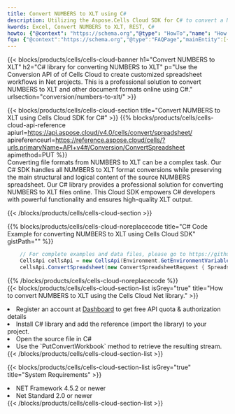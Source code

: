 ```yaml
---
title: Convert NUMBERS to XLT using C# 
description: Utilizing the Aspose.Cells Cloud SDK for C# to convert a NUMBERS format file to a XLT format file. 
kwords: Excel, Convert NUMBERS to XLT, REST, C#
howto: {"@context": "https://schema.org","@type": "HowTo","name": "How to convert NUMBERS to XLT using the Cells Cloud Net library.","description": "How to convert NUMBERS to XLT using the Cells Cloud Net library.","image": {"@type": "ImageObject"},"url": "/net/conversion/numbers-to-xlt/","step": [{ "@type": "HowToStep","name": "How to convert NUMBERS to XLT using the Cells Cloud Net library. step 1", "image": {"@type": "ImageObject",},"url": "/net/conversion/numbers-to-xlt/","text": "Register an account at <a href='https://dashboard.aspose.cloud/'>Dashboard</a> to get free API quota & authorization details",},{ "@type": "HowToStep","name": "How to convert NUMBERS to XLT using the Cells Cloud Net library. step 1", "image": {"@type": "ImageObject",},"url": "/net/conversion/numbers-to-xlt/","text": "Install C# library and add the reference (import the library) to your project.",},{ "@type": "HowToStep","name": "How to convert NUMBERS to XLT using the Cells Cloud Net library. step 1", "image": {"@type": "ImageObject",},"url": "/net/conversion/numbers-to-xlt/","text": "Open the source file in C#",},{ "@type": "HowToStep","name": "How to convert NUMBERS to XLT using the Cells Cloud Net library. step 1", "image": {"@type": "ImageObject",},"url": "/net/conversion/numbers-to-xlt/","text": "Use the `PutConvertWorkbook` method to retrieve the resulting stream.",}, ],"supply": {"@type": "HowToSupply","name": "document"},"tool": [{"@type": "HowToTool","name": "Visual Studio, Visual Studio Code, Rider "},{"@type": "HowToTool","name": "Aspose Cells"}],"totalTime": "PT6M"}
fqa: {"@context":"https://schema.org","@type":"FAQPage","mainEntity":[{"@type":"Question","name":"Why convert file formats in C# using REST API?","acceptedAnswer":{"@type":"Answer","text":"Documents are encoded in many ways, and some files may be incompatible with the software you use. To open and read such files, just convert them to appropriate file formats.<br/><ol><li>Install .NET SDK and add the reference (import the library) to your project.</li><li>Open the source file in C# using REST API.</li><li>Call the PutConvertWorkbookRequest() method, passing an output filename with required extension.</li><li>Get the result of conversion as a separate file.</li></ol>"}},{"@type":"Question","name":"What file formats can I convert with your C# library?","acceptedAnswer":{"@type":"Answer","text":"We support a variety of file formats for conversion using .NET library, including XLSX, Excel, xls , PDF, CSV, HTML, Markdown, XML, PNG, JPG, TIFF, Json, TXT and many more."}},{"@type":"Question","name":"What is the maximum allowed file size for conversion using this .NET library?","acceptedAnswer":{"@type":"Answer","text":"There are no file size limits for format conversions using .NET library."}}]}
---
```



{{< blocks/products/cells/cells-cloud-banner h1="Convert NUMBERS to XLT" h2="C# library for converting NUMBERS to XLT" p="Use the Conversion API of of Cells Cloud to create customized spreadsheet workflows in Net projects. This is a professional solution to convert NUMBERS to XLT and other document formats online using C#." urlsection="conversion/numbers-to-xlt/" >}}

{{< blocks/products/cells/cells-cloud-section  title="Convert NUMBERS to XLT using Cells Cloud SDK for C#" >}}
{{% blocks/products/cells/cells-cloud-api-reference  apiurl=https://api.aspose.cloud/v4.0/cells/convert/spreadsheet/  apireferenceurl=https://reference.aspose.cloud/cells/?urls.primaryName=API+v4#/Conversion/ConvertSpreadsheet  apimethod=PUT %}}
<br/>
Converting file formats from NUMBERS to XLT can be a complex task. Our C# SDK handles all NUMBERS to XLT format conversions while preserving the main structural and logical content of the source NUMBERS spreadsheet. Our C# library provides a professional solution for converting NUMBERS to XLT files online. This Cloud SDK empowers C# developers with powerful functionality and ensures high-quality XLT output.

{{< /blocks/products/cells/cells-cloud-section >}}

{{% blocks/products/cells/cells-cloud-noreplacecode title="C# Code Example for converting NUMBERS to XLT using Cells Cloud SDK" gistPath="" %}}
 
```cs
    // For complete examples and data files, please go to https://github.com/aspose-cells-cloud/aspose-cells-cloud-dotnet/
    CellsApi cellsApi = new CellsApi(Environment.GetEnvironmentVariable("ProductClientId"), Environment.GetEnvironmentVariable("ProductClientSecret"));
    cellsApi.ConvertSpreadsheet(new ConvertSpreadsheetRequest { Spreadsheet = "EmployeeSalesSummary.numbers", format = "xlt" }, "EmployeeSalesSummary.xlt");
```
 
{{% /blocks/products/cells/cells-cloud-noreplacecode  %}}
<br/>
{{< blocks/products/cells/cells-cloud-section-list isGrey="true"  title="How to convert NUMBERS to XLT using the Cells Cloud Net library." >}}
<li>Register an account at <a href="https://dashboard.aspose.cloud/">Dashboard</a> to get free API quota & authorization details</li>
<li>Install C# library and add the reference (import the library) to your project.</li>
<li>Open the source file in C#</li>
<li>Use the `PutConvertWorkbook` method to retrieve the resulting stream.</li>
{{< /blocks/products/cells/cells-cloud-section-list >}}

{{< blocks/products/cells/cells-cloud-section-list isGrey="true"  title="System Requirements" >}}
<li>NET Framework 4.5.2 or newer</li>
<li>Net Standard 2.0 or newer</li>
{{< /blocks/products/cells/cells-cloud-section-list >}}
